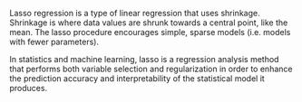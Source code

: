 Lasso regression is a type of linear regression that uses shrinkage. Shrinkage is where data values are shrunk towards a central point, like the mean. The lasso procedure encourages simple, sparse models (i.e. models with fewer parameters).

In statistics and machine learning, lasso is a regression analysis method that performs both variable selection and regularization in order to enhance the prediction accuracy and interpretability of the statistical model it produces.